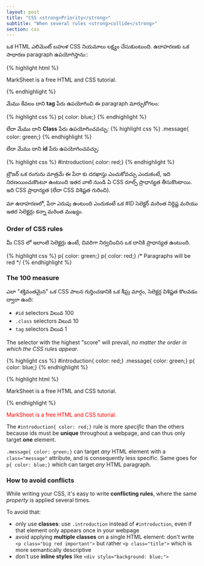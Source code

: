 ```yaml
---
layout: post
title: "CSS <strong>Priority</strong>"
subtitle: "When several rules <strong>collide</strong>"
section: css
---
```


ఒక HTML ఎలిమెంట్  బహుళ CSS నియమాలు లక్ష్యం చేసుకుంటుంది.  ఉదాహరణకు ఒక సాధారణ paragraph ఉపయోగిస్తాను::

{% highlight html %}
<p class="message" id="introduction">
  MarkSheet is a free HTML and CSS tutorial.
</p>
{% endhighlight %}

మేము కేవలం దాని **tag** పేరు ఉపయోగించి ఈ paragraph మార్చుకోగలం:


{% highlight css %}
p{ color: blue;}
{% endhighlight %}

లేదా మేము దాని **Class** పేరు ఉపయోగించవచ్చు:
{% highlight css %}
.message{ color: green;}
{% endhighlight %}

లేదా మేము దాని **id** పేరు ఉపయోగించవచ్చు:

{% highlight css %}
#introduction{ color: red;}
{% endhighlight %}

బ్రౌజర్ ఒక రంగును మాత్రమే  ఈ పేరా కు  దరఖాస్తు ఎంచుకోవచ్చు  ఎందుకంటే, ఇది నిరణయించుకొంటూ  ఉంటుంది ఇతర వాటి నుండి  ఏ  CSS రూల్స్ ప్రాధాన్యత తీసుకొంటాయి. ఇది  CSS ప్రాధాన్యత (లేదా CSS విశిష్టత గురించి).

మా ఉదాహరణలో, పేరా ఎరుపు ఉంటుంది ఎందుకంటే ఒక #ID సెలెక్టర్ మరింత నిర్దిష్ట మరియు ఇతర సెలెక్టర్లు కన్నా మరింత ముఖ్యం.

### Order of CSS rules

 మీ CSS లో ఇలాంటి సెలెక్టర్లు ఉంటే, చివరిగా నిర్వచించిన ఒక దానికి ప్రాధాన్యత ఉంటుంది.

{% highlight css %}
p{ color: green;}
p{ color: red;}
/* Paragraphs will be red */
{% endhighlight %}

### The 100 measure

ఎలా "శక్తివంతమైన" ఒక CSS పాలన గుర్తించడానికి ఒక శీఘ్ర మార్గం, సెలెక్టర్ల విశిష్టత కొలవడం ద్వారా ఉంది:

* `#id` selectors విలువ 100
* `.class` selectors విలువ 10
* `tag` selectors విలువ 1

The selector with the highest "score" will prevail, _no matter the order in which the CSS rules appear_.

{% highlight css %}
#introduction{ color: red;}
.message{ color: green;}
p{ color: blue;}
{% endhighlight %}

{% highlight html %}
<p class="message" id="introduction">
  MarkSheet is a free HTML and CSS tutorial.
</p>
{% endhighlight %}

<div class="result">
  <p style="color: red;">
    MarkSheet is a free HTML and CSS tutorial.
  </p>
</div>

The `#introduction{ color: red;}` rule is more _specific_ than the others because ids must be **unique** throughout a webpage, and can thus only target **one** element.

`.message{ color: green;}` can target _any_ HTML element with a `class="message"` attribute, and is consequently less specific. Same goes for `p{ color: blue;}` which can target _any_ HTML paragraph.

### How to avoid conflicts

While writing your CSS, it's easy to write **conflicting rules**, where the same _property_ is applied several times.

To avoid that:

* only use **classes**: use `.introduction` instead of `#introduction`, even if that element only appears once in your webpage
* avoid applying **multiple classes** on a single HTML element: don't write `<p class="big red important">` but rather `<p class="title">` which is more semantically descriptive
* don't use **inline styles** like `<div style="background: blue;">`
